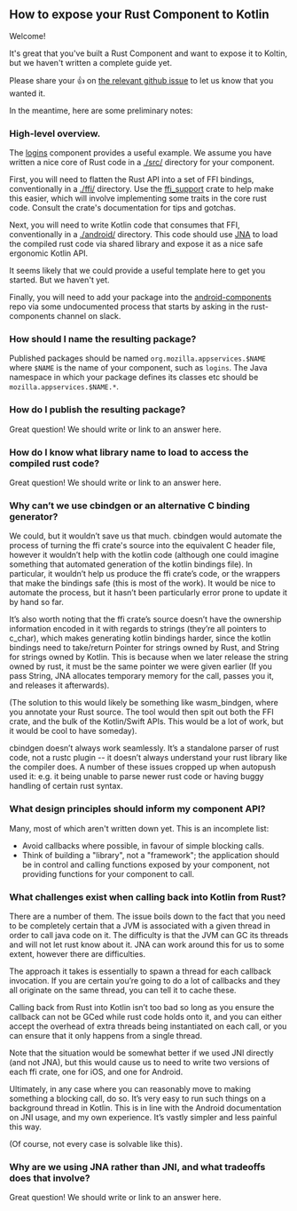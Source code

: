 
## How to expose your Rust Component to Kotlin

Welcome!

It's great that you've built a Rust Component and want to expose it to Koltin,
but we haven't written a complete guide yet.

Please share your :+1: on [the relevant github
issue](https://github.com/mozilla/application-services/issues/599) to let us
know that you wanted it.

In the meantime, here are some preliminary notes:

### High-level overview.

The [logins](/components/logins) component provides a useful example. We assume
you have written a nice core of Rust code in a [./src/](/components/logins/src)
directory for your component.

First, you will need to flatten the Rust API into a set of FFI bindings,
conventionally in a [./ffi/](/components/logins/ffi) directory. Use the
[ffi_support](https://docs.rs/ffi-support/0.1.3/ffi_support/) crate to help make
this easier, which will involve implementing some traits in the core rust code.
Consult the crate's documentation for tips and gotchas.

Next, you will need to write Kotlin code that consumes that FFI,
conventionally in a [./android/](/components/logins/android) directory. This
code should use [JNA](https://github.com/java-native-access/jna) to load the
compiled rust code via shared library and expose it as a nice safe ergonomic
Kotlin API.

It seems likely that we could provide a useful template here to get you started.
But we haven't yet.

Finally, you will need to add your package into the
[android-components](https://github.com/mozilla-mobile/android-components) repo
via some undocumented process that starts by asking in the rust-components
channel on slack.

### How should I name the resulting package?

Published packages should be named `org.mozilla.appservices.$NAME` where `$NAME`
is the name of your component, such as `logins`.  The Java namespace in which
your package defines its classes etc should be `mozilla.appservices.$NAME.*`.

### How do I publish the resulting package?

Great question! We should write or link to an answer here.

### How do I know what library name to load to access the compiled rust code?

Great question! We should write or link to an answer here.

### Why can’t we use cbindgen or an alternative C binding generator?

We could, but it wouldn’t save us that much. cbindgen would automate the process
of turning the ffi crate's source into the equivalent C header file, however it
wouldn’t help with the kotlin code (although one could imagine something that
automated generation of the kotlin bindings file). In particular, it wouldn’t
help us produce the ffi crate’s code, or the wrappers that make the bindings
safe (this is most of the work). It would be nice to automate the process, but
it hasn’t been particularly error prone to update it by hand so far.

It’s also worth noting that the ffi crate’s source doesn’t have the ownership
information encoded in it with regards to strings (they’re all pointers to
c_char), which makes generating kotlin bindings harder, since the kotlin
bindings need to take/return Pointer for strings owned by Rust, and String for
strings owned by Kotlin. This is because when we later release the string owned
by rust, it must be the same pointer we were given earlier (If you pass String,
JNA allocates temporary memory for the call, passes you it, and releases it
afterwards).

(The solution to this would likely be something like wasm_bindgen, where you
annotate your Rust source. The tool would then spit out both the FFI crate, and
the bulk of the Kotlin/Swift APIs. This would be a lot of work, but it would be
cool to have someday).

cbindgen doesn’t always work seamlessly. It’s a standalone parser of rust code,
not a rustc plugin -- it doesn’t always understand your rust library like the
compiler does. A number of these issues cropped up when autopush used it: e.g.
it being unable to parse newer rust code or having buggy handling of certain
rust syntax.

### What design principles should inform my component API?

Many, most of which aren't written down yet. This is an incomplete list:

* Avoid callbacks where possible, in favour of simple blocking calls.
* Think of building a "library", not a "framework"; the application should be in
  control and calling functions exposed by your component, not providing
  functions for your component to call.

### What challenges exist when calling back into Kotlin from Rust?

There are a number of them. The issue boils down to the fact that you need to be
completely certain that a JVM is associated with a given thread in order to call
java code on it. The difficulty is that the JVM can GC its threads and will not
let rust know about it. JNA can work around this for us to some extent, however
there are difficulties.

The approach it takes is essentially to spawn a thread for each callback
invocation. If you are certain you’re going to do a lot of callbacks and they
all originate on the same thread, you can tell it to cache these.

Calling back from Rust into Kotlin isn’t too bad so long as you ensure the
callback can not be GCed while rust code holds onto it, and you can either
accept the overhead of extra threads being instantiated on each call, or you can
ensure that it only happens from a single thread.

Note that the situation would be somewhat better if we used JNI directly (and
not JNA), but this would cause us to need to write two versions of each ffi
crate, one for iOS, and one for Android.

Ultimately, in any case where you can reasonably move to making something a
blocking call, do so. It’s very easy to run such things on a background thread
in Kotlin. This is in line with the Android documentation on JNI usage, and my
own experience. It’s vastly simpler and less painful this way.

(Of course, not every case is solvable like this).

### Why are we using JNA rather than JNI, and what tradeoffs does that involve?

Great question! We should write or link to an answer here.